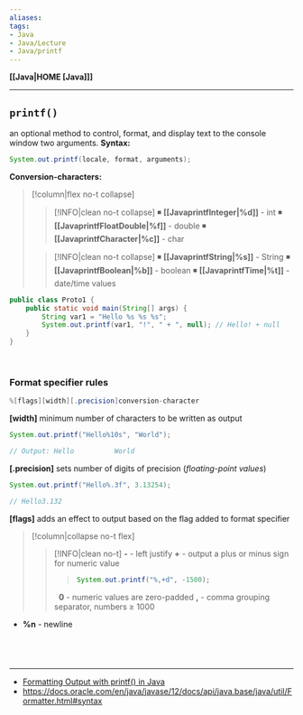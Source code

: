 ```yaml
---
aliases:
tags:
- Java
- Java/Lecture
- Java/printf
---
```

**[[Java|HOME [Java]]]**

---
## `printf()`
an optional method to control, format, and display text to the console window two arguments.
**Syntax:**
```java
System.out.printf(locale, format, arguments);
```
**Conversion-characters:**
>[!column|flex no-t collapse]
>>[!INFO|clean no-t collapse]
>> ◾ **[[JavaprintfInteger|%d]]** - int
>> ◾ **[[JavaprintfFloatDouble|%f]]** - double
>> ◾ **[[JavaprintfCharacter|%c]]** - char
>
>>[!INFO|clean no-t collapse]
>> ◾ **[[JavaprintfString|%s]]** - String
>> ◾ **[[JavaprintfBoolean|%b]]** - boolean
>> ◾ **[[JavaprintfTime|%t]]** - date/time values

```java
public class Proto1 {
    public static void main(String[] args) {
        String var1 = "Hello %s %s %s";
        System.out.printf(var1, "!", " + ", null); // Hello! + null
    }
}
```

<br>

### Format specifier rules
```java
%[flags][width][.precision]conversion-character
```
**[width]**
minimum number of characters to be written as output
```java
System.out.printf("Hello%10s", "World");

// Output: Hello          World
```

**[.precision]**
sets number of digits of precision (*floating-point values*)
```java
System.out.printf("Hello%.3f", 3.13254);

// Hello3.132
```

**[flags]**
adds an effect to output based on the flag added to format specifier
>[!column|collapse no-t flex]
>>[!INFO|clean no-t]
>> **-** - left justify
>> **+** - output a plus or minus sign for numeric value
>>> ```java
>>> System.out.printf("%,+d", -1500);
>>> ```
>>
>> &nbsp;
>> **0** - numeric values are zero-padded
>> **,** - comma grouping separator, $\text{numbers}\ \ge\ 1000$


- **%n** - newline

<br>

# 
---
- [Formatting Output with printf() in Java](https://www.baeldung.com/java-printstream-printf)
- https://docs.oracle.com/en/java/javase/12/docs/api/java.base/java/util/Formatter.html#syntax